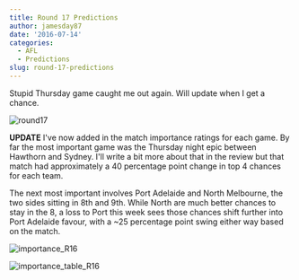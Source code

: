 ```yaml
---
title: Round 17 Predictions
author: jamesday87
date: '2016-07-14'
categories:
  - AFL
  - Predictions
slug: round-17-predictions
---
```


Stupid Thursday game caught me out again. Will update when I get a chance.

![round17](http://plussixoneblog.com/wp-content/uploads/2016/07/round17-1.png)

**UPDATE** I've now added in the match importance ratings for each game. By far the most important game was the Thursday night epic between Hawthorn and Sydney. I'll write a bit more about that in the review but that match had approximately a 40 percentage point change in top 4 chances for each team.

The next most important involves Port Adelaide and North Melbourne, the two sides sitting in 8th and 9th. While North are much better chances to stay in the 8, a loss to Port this week sees those chances shift further into Port Adelaide favour, with a ~25 percentage point swing either way based on the match.

![importance_R16](http://plussixoneblog.com/wp-content/uploads/2016/07/importance_R16.png)

![importance_table_R16](http://plussixoneblog.com/wp-content/uploads/2016/07/importance_table_R16.png)
